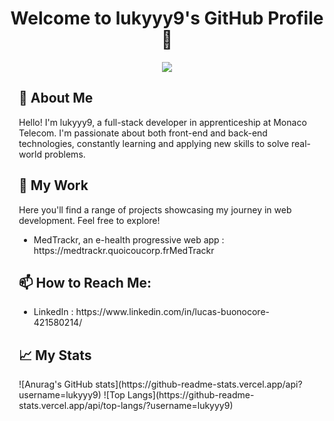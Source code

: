 <div align="center">
  <h1>Welcome to lukyyy9's GitHub Profile 👋</h1>
</div>

<div align="center">
  <img style="margin: auto;" src="https://otakugame.fr/wp-content/uploads/2016/12/nier-box_art.jpg"/>
</div>

<div style="margin: 15px;">
  <h2>🚀 About Me</h2>
  <p>Hello! I'm lukyyy9, a full-stack developer in apprenticeship at Monaco Telecom. I'm passionate about both front-end and back-end technologies, constantly learning and applying new skills to solve real-world problems.</p>

  <h2>🎯 My Work</h2>
  <p>Here you'll find a range of projects showcasing my journey in web development. Feel free to explore!</p>
  <ul>
    <li>MedTrackr, an e-health progressive web app : https://medtrackr.quoicoucorp.frMedTrackr</li>
  </ul>

  <h2>📫 How to Reach Me:</h2>
  <ul>
    <li>LinkedIn : https://www.linkedin.com/in/lucas-buonocore-421580214/</li>
  </ul>

  <h2>📈 My Stats</h2>
![Anurag's GitHub stats](https://github-readme-stats.vercel.app/api?username=lukyyy9)
![Top Langs](https://github-readme-stats.vercel.app/api/top-langs/?username=lukyyy9)
